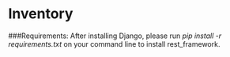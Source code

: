 # Inventory

###Requirements:
After installing Django, please run *pip install -r requirements.txt* on your command line to install rest_framework.
